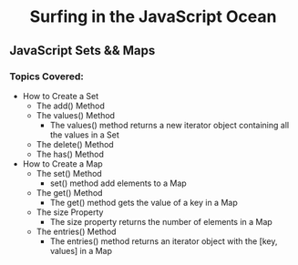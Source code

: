 <h1 align= "center">Surfing in the JavaScript Ocean</h1>

## JavaScript Sets && Maps

### Topics Covered:

- How to Create a Set
  - The add() Method
  - The values() Method
    - The values() method returns a new iterator object containing all the values in a Set
  - The delete() Method
  - The has() Method
- How to Create a Map
  - The set() Method
    - set() method add elements to a Map
  - The get() Method
    - The get() method gets the value of a key in a Map
  - The size Property
    - The size property returns the number of elements in a Map
  - The entries() Method
    - The entries() method returns an iterator object with the [key, values] in a Map

